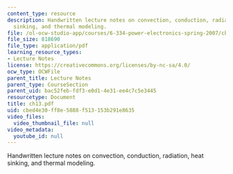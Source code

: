 ```yaml
---
content_type: resource
description: Handwritten lecture notes on convection, conduction, radiation, heat
  sinking, and thermal modeling.
file: /ol-ocw-studio-app/courses/6-334-power-electronics-spring-2007/cbed4e30ff8e5888f513153b291e8635_ch13.pdf
file_size: 818690
file_type: application/pdf
learning_resource_types:
- Lecture Notes
license: https://creativecommons.org/licenses/by-nc-sa/4.0/
ocw_type: OCWFile
parent_title: Lecture Notes
parent_type: CourseSection
parent_uid: bac52feb-fdf3-e0d1-4e31-ee4c7c5e3445
resourcetype: Document
title: ch13.pdf
uid: cbed4e30-ff8e-5888-f513-153b291e8635
video_files:
  video_thumbnail_file: null
video_metadata:
  youtube_id: null
---
```

Handwritten lecture notes on convection, conduction, radiation, heat sinking, and thermal modeling.